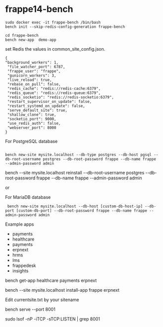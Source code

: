 # frappe14-bench


```shell
sudo docker exec -it frappe-bench /bin/bash
bench init --skip-redis-config-generation frappe-bench

cd frappe-bench
bench new-app  demo-app

```

set Redis the values in common_site_config.json.

```shell
{
"background_workers": 1,
 "file_watcher_port": 6787,
 "frappe_user": "frappe",
 "gunicorn_workers": 3,
 "live_reload": true,
 "rebase_on_pull": false,
 "redis_cache": "redis://redis-cache:6379",
 "redis_queue": "redis://redis-queue:6379",
 "redis_socketio": "redis://redis-socketio:6379",
 "restart_supervisor_on_update": false,
 "restart_systemd_on_update": false,
 "serve_default_site": true,
 "shallow_clone": true,
 "socketio_port": 9000,
 "use_redis_auth": false,
 "webserver_port": 8000
}

```

For PostgreSQL database
```shell

bench new-site mysite.localhost --db-type postgres --db-host pgsql --db-root-username postgres --db-root-password frappe --db-name frappe   --admin-password admin 

```

bench --site mysite.localhost  reinstall  --db-root-username postgres --db-root-password frappe --db-name frappe   --admin-password admin 


or 

For MariaDB database
```shell
 bench new-site mysite.localhost --db-host [custom-db-host-ip] --db-port [custom-db-port] --db-root-password frappe --db-name frappe --admin-password admin
```

Example apps

- payments
- healthcare
- payments
- erpnext
- hrms
- lms
- frappedesk
- insights


bench get-app healthcare payments erpnext

bench --site mysite.localhost install-app frappe erpnext

Edit  currentsite.txt by your sitename


bench serve  --port 8001

sudo lsof -nP -iTCP -sTCP:LISTEN | grep 8001
